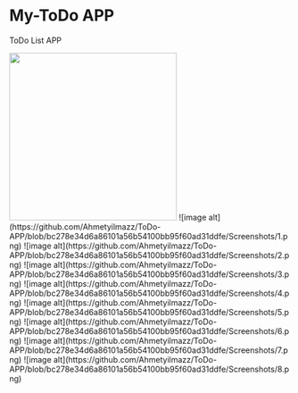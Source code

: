# My-ToDo APP
ToDo List APP


<img src="https://github.com/Ahmetyilmazz/ToDo-APP/blob/65115a2202409a7f93aedc310bd05a4ca66e49f0/Screenshots/0.png" width="300"/>
![image alt](https://github.com/Ahmetyilmazz/ToDo-APP/blob/bc278e34d6a86101a56b54100bb95f60ad31ddfe/Screenshots/1.png)
![image alt](https://github.com/Ahmetyilmazz/ToDo-APP/blob/bc278e34d6a86101a56b54100bb95f60ad31ddfe/Screenshots/2.png)
![image alt](https://github.com/Ahmetyilmazz/ToDo-APP/blob/bc278e34d6a86101a56b54100bb95f60ad31ddfe/Screenshots/3.png)
![image alt](https://github.com/Ahmetyilmazz/ToDo-APP/blob/bc278e34d6a86101a56b54100bb95f60ad31ddfe/Screenshots/4.png)
![image alt](https://github.com/Ahmetyilmazz/ToDo-APP/blob/bc278e34d6a86101a56b54100bb95f60ad31ddfe/Screenshots/5.png)
![image alt](https://github.com/Ahmetyilmazz/ToDo-APP/blob/bc278e34d6a86101a56b54100bb95f60ad31ddfe/Screenshots/6.png)
![image alt](https://github.com/Ahmetyilmazz/ToDo-APP/blob/bc278e34d6a86101a56b54100bb95f60ad31ddfe/Screenshots/7.png)
![image alt](https://github.com/Ahmetyilmazz/ToDo-APP/blob/bc278e34d6a86101a56b54100bb95f60ad31ddfe/Screenshots/8.png)
